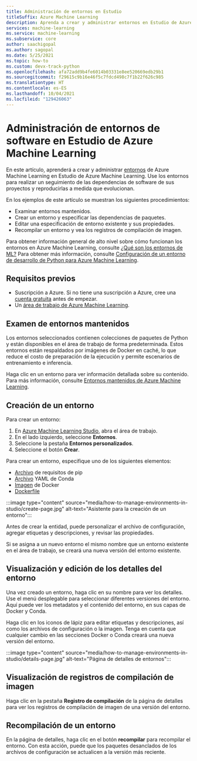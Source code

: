 ```yaml
---
title: Administración de entornos en Estudio
titleSuffix: Azure Machine Learning
description: Aprenda a crear y administrar entornos en Estudio de Azure Machine Learning.
services: machine-learning
ms.service: machine-learning
ms.subservice: core
author: saachigopal
ms.author: sagopal
ms.date: 5/25/2021
ms.topic: how-to
ms.custom: devx-track-python
ms.openlocfilehash: afa72add9b4fe6014b03331e8ee520669edb29b1
ms.sourcegitcommit: f29615c9b16e46f5c7fdcd498c7f1b22f626c985
ms.translationtype: HT
ms.contentlocale: es-ES
ms.lasthandoff: 10/04/2021
ms.locfileid: "129426063"
---
```

# <a name="manage-software-environments-in-azure-machine-learning-studio"></a>Administración de entornos de software en Estudio de Azure Machine Learning

En este artículo, aprenderá a crear y administrar [entornos](/python/api/azureml-core/azureml.core.environment.environment) de Azure Machine Learning en Estudio de Azure Machine Learning. Use los entornos para realizar un seguimiento de las dependencias de software de sus proyectos y reproducirlas a medida que evolucionan.

En los ejemplos de este artículo se muestran los siguientes procedimientos:

* Examinar entornos mantenidos.
* Crear un entorno y especificar las dependencias de paquetes.
* Editar una especificación de entorno existente y sus propiedades.
* Recompilar un entorno y vea los registros de compilación de imagen.

Para obtener información general de alto nivel sobre cómo funcionan los entornos en Azure Machine Learning, consulte [¿Qué son los entornos de ML?](concept-environments.md) Para obtener más información, consulte [Configuración de un entorno de desarrollo de Python para Azure Machine Learning](how-to-configure-environment.md).

## <a name="prerequisites"></a>Requisitos previos

* Suscripción a Azure. Si no tiene una suscripción a Azure, cree una [cuenta gratuita](https://azure.microsoft.com/free/) antes de empezar.
* Un [área de trabajo de Azure Machine Learning](how-to-manage-workspace.md).

## <a name="browse-curated-environments"></a>Examen de entornos mantenidos

Los entornos seleccionados contienen colecciones de paquetes de Python y están disponibles en el área de trabajo de forma predeterminada. Estos entornos están respaldados por imágenes de Docker en caché, lo que reduce el costo de preparación de la ejecución y permite escenarios de entrenamiento e inferencia. 

Haga clic en un entorno para ver información detallada sobre su contenido. Para más información, consulte [Entornos mantenidos de Azure Machine Learning](resource-curated-environments.md). 

## <a name="create-an-environment"></a>Creación de un entorno

Para crear un entorno:
1. En [Azure Machine Learning Studio](https://ml.azure.com), abra el área de trabajo.
1. En el lado izquierdo, seleccione **Entornos**.
1. Seleccione la pestaña **Entornos personalizados**. 
1. Seleccione el botón **Crear**. 

Para crear un entorno, especifique uno de los siguientes elementos:
* [Archivo](https://pip.pypa.io/en/stable/cli/pip_install) de requisitos de pip
* [Archivo](https://docs.conda.io/projects/conda/en/latest/user-guide/tasks/manage-environments.html) YAML de Conda
* [Imagen](https://hub.docker.com/search?q=&type=image) de Docker
* [Dockerfile](https://docs.docker.com/develop/develop-images/dockerfile_best-practices/)

:::image type="content" source="media/how-to-manage-environments-in-studio/create-page.jpg" alt-text="Asistente para la creación de un entorno":::

Antes de crear la entidad, puede personalizar el archivo de configuración, agregar etiquetas y descripciones, y revisar las propiedades. 

Si se asigna a un nuevo entorno el mismo nombre que un entorno existente en el área de trabajo, se creará una nueva versión del entorno existente.

## <a name="view-and-edit-environment-details"></a>Visualización y edición de los detalles del entorno

Una vez creado un entorno, haga clic en su nombre para ver los detalles. Use el menú desplegable para seleccionar diferentes versiones del entorno. Aquí puede ver los metadatos y el contenido del entorno, en sus capas de Docker y Conda. 

Haga clic en los iconos de lápiz para editar etiquetas y descripciones, así como los archivos de configuración o la imagen. Tenga en cuenta que cualquier cambio en las secciones Docker o Conda creará una nueva versión del entorno. 

:::image type="content" source="media/how-to-manage-environments-in-studio/details-page.jpg" alt-text="Página de detalles de entornos":::

## <a name="view-image-build-logs"></a>Visualización de registros de compilación de imagen

Haga clic en la pestaña **Registro de compilación** de la página de detalles para ver los registros de compilación de imagen de una versión del entorno. 

## <a name="rebuild-an-environment"></a>Recompilación de un entorno

En la página de detalles, haga clic en el botón **recompilar** para recompilar el entorno. Con esta acción, puede que los paquetes desanclados de los archivos de configuración se actualicen a la versión más reciente. 
